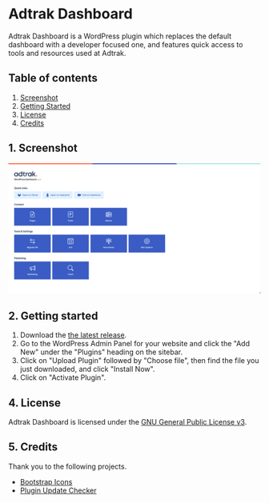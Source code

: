 # Adtrak Dashboard

Adtrak Dashboard is a WordPress plugin which replaces the default dashboard with a developer focused one, and features quick access to tools and resources used at Adtrak.

## Table of contents

1. [Screenshot](#screenshot)
2. [Getting Started](#gettingstarted)
3. [License](#license)
4. [Credits](#credits)

<a name="screenshot"></a>

## 1. Screenshot

<img src="screenshot-v1.0.4.png">

<a name="gettingstarted"></a>

## 2. Getting started

1. Download the [the latest release](https://github.com/EdBartholomew/adtrak-dashboard/releases/latest).
2. Go to the WordPress Admin Panel for your website and click the "Add New" under the "Plugins" heading on the sitebar.
3. Click on "Upload Plugin" followed by "Choose file", then find the file you just downloaded, and click "Install Now".
4. Click on "Activate Plugin".

<a name="license"></a>

## 4. License

Adtrak Dashboard is licensed under the [GNU General Public License v3](http://www.gnu.org/licenses/gpl-3.0-standalone.html).

<a name="credits"></a>

## 5. Credits

Thank you to the following projects.

-   [Bootstrap Icons](https://icons.getbootstrap.com/)
-   [Plugin Update Checker](https://github.com/YahnisElsts/plugin-update-checker)